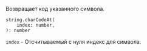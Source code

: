 

Возвращает код указанного символа.
```
string.charCodeAt(
	index: number,
): number
```
`index` - Отсчитываемый с нуля индекс для символа.